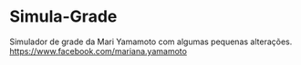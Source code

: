 # Simula-Grade
Simulador de grade da Mari Yamamoto com algumas pequenas alterações.
https://www.facebook.com/mariana.yamamoto
